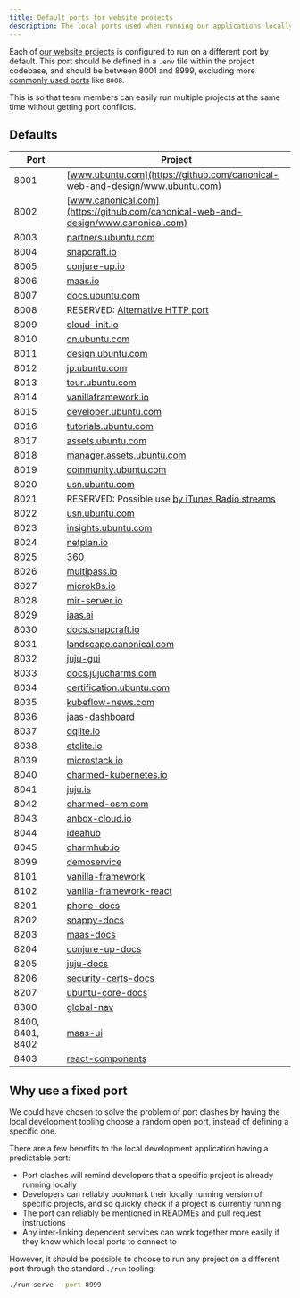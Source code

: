 ```yaml
---
title: Default ports for website projects
description: The local ports used when running our applications locally
---
```


Each of [our website projects](https://github.com/canonical-websites/) is configured to run on a different port by default.
This port should be defined in a `.env` file within the project codebase, and
should be between 8001 and 8999, excluding more [commonly used ports](https://en.wikipedia.org/wiki/List_of_TCP_and_UDP_port_numbers) like `8008`.

This is so that team members can easily run multiple projects at the same time without getting port conflicts.

## Defaults

| Port             | Project                                                                                             |
| ---------------- | --------------------------------------------------------------------------------------------------- |
| 8001             | [www.ubuntu.com](https://github.com/canonical-web-and-design/www.ubuntu.com)                        |
| 8002             | [www.canonical.com](https://github.com/canonical-web-and-design/www.canonical.com)                  |
| 8003             | [partners.ubuntu.com](https://github.com/canonical-web-and-design/partners.ubuntu.com)              |
| 8004             | [snapcraft.io](https://github.com/canonical-web-and-design/snapcraft.io)                            |
| 8005             | [conjure-up.io](https://github.com/canonical-web-and-design/conjure-up.io)                          |
| 8006             | [maas.io](https://github.com/canonical-web-and-design/maas.io)                                      |
| 8007             | [docs.ubuntu.com](https://github.com/canonical-web-and-design/docs.ubuntu.com)                      |
| 8008             | RESERVED: [Alternative HTTP port](https://en.wikipedia.org/wiki/List_of_TCP_and_UDP_port_numbers)   |
| 8009             | [cloud-init.io](https://github.com/canonical-web-and-design/cloud-init.io)                          |
| 8010             | [cn.ubuntu.com](https://github.com/canonical-web-and-design/cn.ubuntu.com)                          |
| 8011             | [design.ubuntu.com](https://github.com/canonical-web-and-design/design.ubuntu.com)                  |
| 8012             | [jp.ubuntu.com](https://github.com/canonical-web-and-design/jp.ubuntu.com)                          |
| 8013             | [tour.ubuntu.com](https://github.com/canonical-web-and-design/tour.ubuntu.com)                      |
| 8014             | [vanillaframework.io](https://github.com/canonical-web-and-design/vanillaframework.io/)             |
| 8015             | [developer.ubuntu.com](https://github.com/canonical-web-and-design/developer.ubuntu.com/)           |
| 8016             | [tutorials.ubuntu.com](https://github.com/canonical-web-and-design/tutorials.ubuntu.com/)           |
| 8017             | [assets.ubuntu.com](https://github.com/canonical-web-and-design/assets.ubuntu.com/)                 |
| 8018             | [manager.assets.ubuntu.com](https://github.com/canonical-web-and-design/manager.assets.ubuntu.com/) |
| 8019             | [community.ubuntu.com](https://github.com/canonical-web-and-design/community.ubuntu.com/)           |
| 8020             | [usn.ubuntu.com](https://github.com/canonical-web-and-design/usn.ubuntu.com/)                       |
| 8021             | RESERVED: Possible use [by iTunes Radio streams](https://support.apple.com/en-za/HT202944)          |
| 8022             | [usn.ubuntu.com](https://launchpad.net/usn.ubuntu.com)                                              |
| 8023             | [insights.ubuntu.com](https://github.com/canonical-web-and-design/insights.ubuntu.com/)             |
| 8024             | [netplan.io](https://github.com/canonical-web-and-design/netplan.io/)                               |
| 8025             | [360](https://github.com/ubuntudesign/360/)                                                         |
| 8026             | [multipass.io](https://github.com/canonical-web-and-design/multipass.io)                            |
| 8027             | [microk8s.io](https://github.com/canonical-web-and-design/microk8s.io)                              |
| 8028             | [mir-server.io](https://github.com/canonical-web-and-design/mir-server.io)                          |
| 8029             | [jaas.ai](https://github.com/canonical-web-and-design/jaas.ai)                                      |
| 8030             | [docs.snapcraft.io](https://github.com/canonical-web-and-design/docs.snapcraft.io)                  |
| 8031             | [landscape.canonical.com](https://github.com/canonical-web-and-design/landscape.canonical.com)      |
| 8032             | [juju-gui](https://github.com/juju/juju-gui)                                                        |
| 8033             | [docs.jujucharms.com](https://github.com/canonical-web-and-design/docs.jujucharms.com)              |
| 8034             | [certification.ubuntu.com](https://github.com/canonical-web-and-design/certification.ubuntu.com)    |
| 8035             | [kubeflow-news.com](https://github.com/canonical-web-and-design/kubeflow-news.com)                  |
| 8036             | [jaas-dashboard](https://github.com/canonical-web-and-design/jaas-dashboard)                        |
| 8037             | [dqlite.io](https://github.com/canonical-web-and-design/dqlite.io)                                  |
| 8038             | [etclite.io](https://github.com/canonical-web-and-design/etclite.io)                                |
| 8039             | [microstack.io](https://github.com/canonical-web-and-design/microstack.io)                          |
| 8040             | [charmed-kubernetes.io](https://github.com/canonical-web-and-design/charmed-kubernetes.io)          |
| 8041             | [juju.is](https://github.com/canonical-web-and-design/juju.is)                                      |
| 8042             | [charmed-osm.com](https://github.com/canonical-web-and-design/charmed-osm.com)                      |
| 8043             | [anbox-cloud.io](https://github.com/canonical-web-and-design/anbox-cloud.io)                        |
| 8044             | [ideahub](https://github.com/canonical-web-and-design/ideahub)                                      |
| 8045             | [charmhub.io](https://github.com/canonical-web-and-design/charmhub.io)                              |
| 8099             | [demoservice](https://github.com/canonical-web-and-design/demoservice)                              |
| 8101             | [vanilla-framework](https://github.com/canonical-web-and-design/vanilla-framework)                  |
| 8102             | [vanilla-framework-react](https://github.com/canonical-web-and-design/vanilla-framework-react)      |
| 8201             | [phone-docs](https://github.com/canonical-docs/phone-docs/)                                         |
| 8202             | [snappy-docs](https://github.com/canonical-docs/snappy-docs)                                        |
| 8203             | [maas-docs](https://github.com/canonicalltd/maas-docs)                                              |
| 8204             | [conjure-up-docs](https://github.com/canonical-docs/conjure-up-docs)                                |
| 8205             | [juju-docs](https://github.com/juju/docs)                                                           |
| 8206             | [security-certs-docs](https://github.com/CanonicalLtd/security-certs-docs)                          |
| 8207             | [ubuntu-core-docs](https://github.com/CanonicalLtd/ubuntu-core-docs)                                |
| 8300             | [global-nav](https://github.com/canonical-web-and-design/global-nav)                                |
| 8400, 8401, 8402 | [maas-ui](https://github.com/canonical-web-and-design/maas-ui)                                      |
| 8403             | [react-components](https://github.com/canonical-web-and-design/react-components)                    |

## Why use a fixed port

We could have chosen to solve the problem of port clashes by having the local development
tooling choose a random open port, instead of defining a specific one.

There are a few benefits to the local development application having a predictable port:

- Port clashes will remind developers that a specific project is already running locally
- Developers can reliably bookmark their locally running version of specific projects, and so quickly check if a project is currently running
- The port can reliably be mentioned in READMEs and pull request instructions
- Any inter-linking dependent services can work together more easily if they know which local ports to connect to

However, it should be possible to choose to run any project on a different port through the standard `./run` tooling:

```bash
./run serve --port 8999
```
